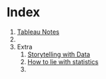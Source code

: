 # Index
1. [Tableau Notes](tableau/tableau_index.md)
2. 
3. Extra
	1. [Storytelling with Data](notes/extra/story_telling_cole.md)
	2. [How to lie with statistics](notes/extra/howtoliewstats.md)
	3. 